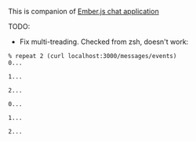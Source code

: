 This is companion of [Ember.js chat application](https://github.com/denispeplin/emberchat)

TODO:
* Fix multi-treading. Checked from zsh, doesn't work:
```
% repeat 2 (curl localhost:3000/messages/events)
0...

1...

2...

0...

1...

2...
```

